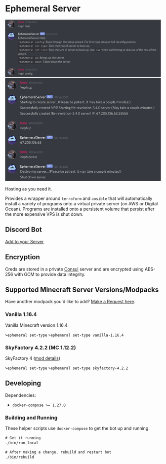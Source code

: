 # Ephemeral Server

![Config Demo](./assets/config-demo.png)
![Start Demo](./assets/start-server.png)

Hosting as you need it.

Provides a wrapper around `terraform` and `ansible` that will automatically install
a variety of programs onto a virtual private server (on AWS or Digital Ocean). Programs are installed onto a
persistent volume that persist after the more expensive VPS is shut down.

## Discord Bot

[Add to your Server](https://discord.com/oauth2/authorize?client_id=708003281070456935&permissions=3136&scope=bot)

## Encryption

Creds are stored in a private [Consul](https://www.consul.io/) server and are encrypted using AES-256
with GCM to provide data integrity.


## Supported Minecraft Server Versions/Modpacks 

Have another modpack you'd like to add? [Make a Request here](https://github.com/jack-michaud/ephemeral-server/issues/new).

### Vanilla 1.16.4 

Vanilla Minecraft version 1.16.4.

`>ephemeral set-type` 
`>ephemeral set-type vanilla-1.16.4` 


### SkyFactory 4.2.2 (MC 1.12.2)

SkyFactory 4 ([mod details](https://www.curseforge.com/minecraft/modpacks/skyfactory-4))

`>ephemeral set-type` 
`>ephemeral set-type skyfactory-4.2.2` 


## Developing

Dependencies:
- `docker-compose >= 1.27.0` 

### Building and Running

These helper scripts use `docker-compose` to get the bot up and running.

```
# Get it running
./bin/run_local
```

```
# After making a change, rebuild and restart bot
./bin/rebuild
```


